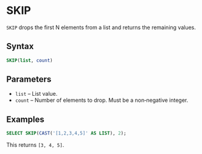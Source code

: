 # SKIP

`SKIP` drops the first N elements from a list and returns the remaining values.

## Syntax

```sql
SKIP(list, count)
```

## Parameters

- `list` – List value.
- `count` – Number of elements to drop. Must be a non‑negative integer.

## Examples

```sql
SELECT SKIP(CAST('[1,2,3,4,5]' AS LIST), 2);
```

This returns `[3, 4, 5]`.
